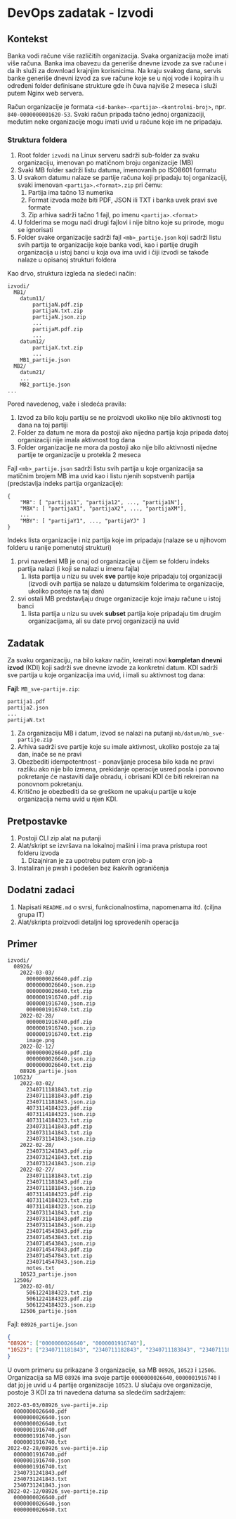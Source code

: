 # DevOps zadatak - Izvodi

## Kontekst

Banka vodi račune više različitih organizacija. Svaka organizacija može imati više računa. Banka ima obavezu da generiše dnevne izvode za sve račune i da ih služi za download krajnjim korisnicima. Na kraju svakog dana, servis banke generiše dnevni izvod za sve račune koje se u njoj vode i kopira ih u određeni folder definisane strukture gde ih čuva najviše 2 meseca i služi putem Nginx web servera.

Račun organizacije je formata `<id-banke>-<partija>-<kontrolni-broj>`, npr. `840-0000000001620-53`. Svaki račun pripada tačno jednoj organizaciji, međutim neke organizacije mogu imati uvid u račune koje im ne pripadaju.

### Struktura foldera

1. Root folder `izvodi` na Linux serveru sadrži sub-folder za svaku organizaciju, imenovan po matičnom broju organizacije (MB)
1. Svaki MB folder sadrži listu datuma, imenovanih po ISO8601 formatu
1. U svakom datumu nalaze se partije računa koji pripadaju toj organizaciji, svaki imenovan `<partija>.<format>.zip` pri čemu:
    1. Partija ima tačno 13 numerika
    1. Format izvoda može biti PDF, JSON ili TXT i banka uvek pravi sve formate
    1. Zip arhiva sadrži tačno 1 fajl, po imenu `<partija>.<format>`
1. U folderima se mogu naći drugi fajlovi i nije bitno koje su prirode, mogu se ignorisati
1. Folder svake organizacije sadrži fajl `<mb>_partije.json` koji sadrži listu svih partija te organizacije koje banka vodi, kao i partije drugih organizacija u istoj banci u koja ova ima uvid i čiji izvodi se takođe nalaze u opisanoj strukturi foldera

Kao drvo, struktura izgleda na sledeći način:

```
izvodi/
  MB1/
    datum11/
        partijaN.pdf.zip
        partijaN.txt.zip
        partijaN.json.zip
        ...
        partijaM.pdf.zip
        ...
    datum12/
        partijaX.txt.zip
        ...
    MB1_partije.json
  MB2/
    datum21/
    ...
    MB2_partije.json
...
```

Pored navedenog, važe i sledeća pravila:

1. Izvod za bilo koju partiju se ne proizvodi ukoliko nije bilo aktivnosti tog dana na toj partiji
1. Folder za datum ne mora da postoji ako nijedna partija koja pripada datoj organizaciji nije imala aktivnost tog dana
1. Folder organizacije ne mora da postoji ako nije bilo aktivnosti nijedne partije te organizacije u protekla 2 meseca

Fajl `<mb>_partije.json` sadrži listu svih partija u koje organizacija sa matičnim brojem MB ima uvid kao i listu njenih sopstvenih partija (predstavlja indeks partija organizacije):

```
{
    "MB": [ "partija11", "partija12", ..., "partija1N"],
    "MBX": [ "partijaX1", "partijaX2", ..., "partijaXM"],
    ...
    "MBY": [ "partijaY1", ..., "partijaYJ" ]
}
```

Indeks lista organizacije i niz partija koje im pripadaju (nalaze se u njihovom folderu u ranije pomenutoj strukturi)

1. prvi navedeni MB je onaj od organizacije u čijem se folderu indeks partija nalazi (i koji se nalazi u imenu fajla)
    1. lista partija u nizu su uvek **sve** partije koje pripadaju toj organizaciji (izvodi ovih partija se nalaze u datumskim folderima te organizacije, ukoliko postoje na taj dan)
1. svi ostali MB predstavljaju druge organizacije koje imaju račune u istoj banci
    1. lista partija u nizu su uvek **subset** partija koje pripadaju tim drugim organizacijama, ali su date prvoj organizaciji na uvid

## Zadatak

Za svaku organizaciju, na bilo kakav način, kreirati novi **kompletan dnevni izvod** (KDI) koji sadrži sve dnevne izvode za konkretni datum. KDI sadrži sve partija u koje organizacija ima uvid, i imali su aktivnost tog dana:

**Fajl**: `MB_sve-partije.zip`:
```
partija1.pdf
partija2.json
...
partijaN.txt
```

1. Za organizaciju MB i datum, izvod se nalazi na putanji `mb/datum/mb_sve-partije.zip`
1. Arhiva sadrži sve partije koje su imale aktivnost, ukoliko postoje za taj dan, inače se ne pravi
1. Obezbediti idempotentnost - ponavljanje procesa bilo kada ne pravi razliku ako nije bilo izmena, prekidanje operacije usred posla i ponovno pokretanje će nastaviti dalje obradu,  i obrisani KDI će biti rekreiran na ponovnom pokretanju.
1. Kritično je obezbediti da se greškom ne upakuju partije u koje organizacija nema uvid u njen KDI.

## Pretpostavke

1. Postoji CLI zip alat na putanji
1. Alat/skript se izvršava na lokalnoj mašini i ima prava pristupa root folderu izvoda
    1. Dizajniran je za upotrebu putem cron job-a
1. Instaliran je pwsh i podešen bez ikakvih ograničenja

## Dodatni zadaci

1. Napisati `README.md` o svrsi, funkcionalnostima, napomenama itd. (ciljna grupa IT)
1. Alat/skripta proizvodi detaljni log sprovedenih operacija

## Primer

```
izvodi/
  08926/
    2022-03-03/
      0000000026640.pdf.zip
      0000000026640.json.zip
      0000000026640.txt.zip
      0000001916740.pdf.zip
      0000001916740.json.zip
      0000001916740.txt.zip
    2022-02-28/
      0000001916740.pdf.zip
      0000001916740.json.zip
      0000001916740.txt.zip
      image.png
    2022-02-12/
      0000000026640.pdf.zip
      0000000026640.json.zip
      0000000026640.txt.zip
    08926_partije.json
  10523/
    2022-03-02/
      2340711181843.txt.zip
      2340711181843.pdf.zip
      2340711181843.json.zip
      4073114184323.pdf.zip
      4073114184323.json.zip
      4073114184323.txt.zip
      2340731141843.pdf.zip
      2340731141843.txt.zip
      2340731141843.json.zip
    2022-02-28/
      2340731241843.pdf.zip
      2340731241843.txt.zip
      2340731241843.json.zip
    2022-02-27/
      2340711181843.txt.zip
      2340711181843.pdf.zip
      2340711181843.json.zip
      4073114184323.pdf.zip
      4073114184323.txt.zip
      4073114184323.json.zip
      2340731141843.txt.zip
      2340731141843.pdf.zip
      2340731141843.json.zip
      2340714543843.pdf.zip
      2340714543843.txt.zip
      2340714543843.json.zip
      2340714547843.pdf.zip
      2340714547843.txt.zip
      2340714547843.json.zip
      notes.txt
    10523_partije.json
  12506/
    2022-02-01/
      5061224184323.txt.zip
      5061224184323.pdf.zip
      5061224184323.json.zip
    12506_partije.json
```

Fajl: `08926_partije.json`
```json
{
"08926": ["0000000026640", "0000001916740"],
"10523": ["2340711181843", "2340711182843", "2340711183843", "2340711184843"]
}
```

U ovom primeru su prikazane 3 organizacije, sa MB `08926`, `10523` i `12506`. Organizacija sa MB `08926` ima svoje partije `0000000026640`, `0000001916740` i dat joj je uvid u 4 partije organizacije `10523`. U slučaju ove organizacije, postoje 3 KDI za tri navedena datuma sa sledećim sadržajem:

```
2022-03-03/08926_sve-partije.zip
  0000000026640.pdf
  0000000026640.json
  0000000026640.txt
  0000001916740.pdf
  0000001916740.json
  0000001916740.txt
2022-02-28/08926_sve-partije.zip
  0000001916740.pdf
  0000001916740.json
  0000001916740.txt
  2340731241843.pdf
  2340731241843.txt
  2340731241843.json
2022-02-12/08926_sve-partije.zip
  0000000026640.pdf
  0000000026640.json
  0000000026640.txt
```

